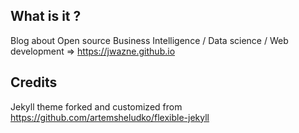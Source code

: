 ## What is it ?

Blog about Open source Business Intelligence / Data science / Web development
=> https://jwazne.github.io

## Credits

Jekyll theme forked and customized from https://github.com/artemsheludko/flexible-jekyll
